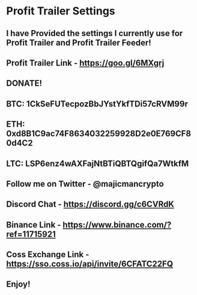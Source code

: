 # Profit Trailer Settings
I have Provided the settings I currently use for Profit Trailer and Profit Trailer Feeder!
------------------------------------------------
Profit Trailer Link - https://goo.gl/6MXgrj
------------------------------------------------
DONATE!
------------------------------------------------
BTC: 1CkSeFUTecpozBbJYstYkfTDi57cRVM99r
------------------------------------------------
ETH: 0xd8B1C9ac74F8634032259928D2e0E769CF80d4C2
------------------------------------------------
LTC: LSP6enz4wAXFajNtBTiQBTQgifQa7WtkfM
------------------------------------------------
Follow me on Twitter - @majicmancrypto
------------------------------------------------
Discord Chat - https://discord.gg/c6CVRdK
------------------------------------------------
Binance Link - https://www.binance.com/?ref=11715921
------------------------------------------------
Coss Exchange Link - https://sso.coss.io/api/invite/6CFATC22FQ
------------------------------------------------

Enjoy!
------------------------------------------------
